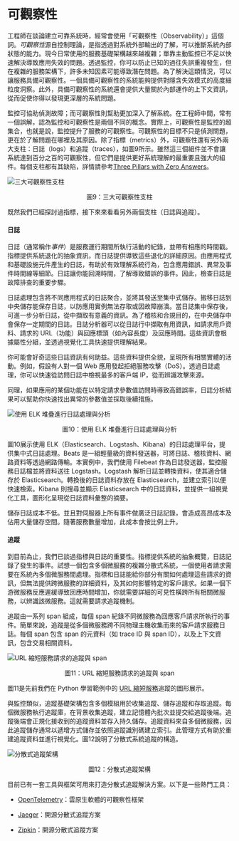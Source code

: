 ##

# 可觀察性

工程師在談論建立可靠系統時，經常會使用「可觀察性（Observability）」這個詞。*可觀察性*源自控制理論，是指透過對系統外部輸出的了解，可以推斷系統內部狀態的能力。現今日常使用的服務基礎架構越來越複雜；單靠主動監控已不足以快速解決導致應用失效的問題。透過監控，你可以防止已知的過往失誤重複發生，但在複雜的服務架構下，許多未知因素可能導致潛在問題。為了解決這類情況，可以讓服務具備可觀察性。一個具備可觀察性的系統能夠提供對隱含失效模式的高度細粒度洞察。此外，具備可觀察性的系統還會提供大量關於內部運作的上下文資訊，從而促使你得以發現更深層的系統問題。

監控可協助偵測故障；而可觀察性則幫助更加深入了解系統。在工程師中間，常有一個誤解，認為監控和可觀察性是兩個不同的概念。實際上，可觀察性是監控的超集合，也就是說，監控提升了服務的可觀察性。可觀察性的目標不只是偵測問題，更在於了解問題在哪裡及其原因。除了指標（metrics）外，可觀察性還有另外兩大支柱：日誌（logs）和追蹤（traces），如圖9所示。雖然這三個組件並不會讓系統達到百分之百的可觀察性，但它們是提供更好系統理解的最重要且強大的組件。每個支柱都有其缺陷，詳情請參考[Three Pillars with Zero Answers](https://medium.com/lightstephq/three-pillars-with-zero-answers-2a98b36358b8)。

![三大可觀察性支柱](images/image7.png) <p align="center"> 圖9：三大可觀察性支柱 </p>

既然我們已經探討過指標，接下來來看看另外兩個支柱（日誌與追蹤）。

#### 日誌

日誌（通常稱作*事件*）是服務運行期間所執行活動的紀錄，並帶有相應的時間戳。指標提供系統退化的抽象資訊，而日誌提供導致這些退化的詳細原因。由應用程式和基礎設施元件產生的日誌，有助於有效理解系統行為，包含應用錯誤、異常及事件時間線等細節。日誌讓你能回溯時間，了解導致錯誤的事件。因此，檢查日誌是故障排查的重要步驟。

日誌處理包含將不同應用程式的日誌聚合，並將其發送至集中式儲存。搬移日誌到中央儲存能保存日誌，以防應用實例無法存取或因故障崩潰。當日誌集中保存後，可進一步分析日誌，從中擷取有意義的資訊。為了稽核和合規目的，在中央儲存中會保存一定期間的日誌。日誌分析器可以從日誌行中擷取有用資訊，如請求用戶資料、請求的 URL（功能）與回應標頭（如內容長度）及回應時間。這些資訊會根據屬性分組，並透過視覺化工具快速提供理解結果。

你可能會好奇這些日誌資訊有何助益。這些資料提供全貌，呈現所有相關實體的活動。例如，假設有人對一個 Web 應用發起拒絕服務攻擊（DoS）。透過日誌處理，你可以快速從訪問日誌中檢視最多的客戶端 IP，從而辨識攻擊來源。

同理，如果應用的某個功能在以特定請求參數值訪問時導致高錯誤率，日誌分析結果可以幫助你快速找出異常的參數值並採取後續措施。

![使用 ELK 堆疊進行日誌處理與分析](images/image4.jpg) 
<p align="center"> 圖10：使用 ELK 堆疊進行日誌處理與分析 </p>

圖10展示使用 ELK（Elasticsearch、Logstash、Kibana）的日誌處理平台，提供集中式日誌處理。Beats 是一組輕量級的資料發送器，可將日誌、稽核資料、網路資料等透過網路傳輸。本實例中，我們使用 Filebeat 作為日誌發送器，監控服務日誌檔並將資料送往 Logstash。Logstash 解析日誌並轉換資料，使其適合儲存於 Elasticsearch。轉換後的日誌資料存放在 Elasticsearch，並建立索引以便快速檢索。Kibana 則搜尋並顯示 Elasticsearch 中的日誌資料，並提供一組視覺化工具，圖形化呈現從日誌資料彙整的摘要。

儲存日誌成本不低。並且對伺服器上所有事件做廣泛日誌記錄，會造成高昂成本及佔用大量儲存空間。隨著服務數量增加，此成本會按比例上升。

#### 追蹤

到目前為止，我們已談過指標與日誌的重要性。指標提供系統的抽象概覽，日誌記錄了發生的事件。試想一個包含多個微服務的複雜分散式系統，一個使用者請求需要在系統內多個微服務間處理。指標和日誌能給你部分有關如何處理這些請求的資訊，但無法提供跨微服務的詳細資料，及其如何影響特定的客戶請求。如果一個下游微服務反應遲緩導致回應時間增加，你就需要詳細的可見性橫跨所有相關微服務，以辨識該微服務。這就需要請求追蹤機制。

追蹤由一系列 span 組成，每個 span 紀錄不同微服務為回應客戶請求所執行的事件。簡單來說，追蹤是從多個微服務跨不同物理主機收集而來的客戶請求服務日誌。每個 span 包含 span 的元資料（如 trace ID 與 span ID），以及上下文資訊，包含交易相關資料。

![URL 縮短服務請求的追蹤與 span](images/image3.jpg) 
<p align="center"> 圖11：URL 縮短服務請求的追蹤與 span </p>

圖11是先前我們在 Python 學習範例中的 [URL 縮短服務](https://linkedin.github.io/school-of-sre/level101/python_web/url-shorten-app/)追蹤的圖形展示。

與監控類似，追蹤基礎架構包含多個模組用於收集追蹤、儲存追蹤和存取追蹤。每個微服務執行追蹤庫，在背景收集追蹤，建立記憶體內批次並提交給追蹤後端。追蹤後端會正規化接收到的追蹤資料並存入持久儲存。追蹤資料來自多個微服務，因此追蹤儲存通常以遞增方式儲存並依照追蹤識別碼建立索引。此管理方式有助於重建追蹤資料並進行視覺化。圖12說明了分散式系統追蹤的構造。

![分散式追蹤架構](images/image5.jpg)
<p align="center"> 圖12：分散式追蹤架構 </p>

目前已有一套工具與框架可用來打造分散式追蹤解決方案。以下是一些熱門工具：

-   [OpenTelemetry](https://opentelemetry.io/)：雲原生軟體的可觀察性框架

-   [Jaeger](https://www.jaegertracing.io/)：開源分散式追蹤方案

-   [Zipkin](https://zipkin.io/)：開源分散式追蹤方案
